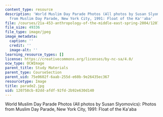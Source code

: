 ```yaml
---
content_type: resource
description: 'World Muslim Day Parade Photos (All photos by Susan Slyomovics): Photos
  from Muslim Day Parade, New York City, 1991: Float of the Ka''aba'
file: /courses/21a-453-anthropology-of-the-middle-east-spring-2004/120758cb82ddafdf92fd2b92e630d140_parade2.jpg
file_size: 49336
file_type: image/jpeg
image_metadata:
  caption: ''
  credit: ''
  image-alt: ''
learning_resource_types: []
license: https://creativecommons.org/licenses/by-nc-sa/4.0/
ocw_type: OCWImage
parent_title: Study Materials
parent_type: CourseSection
parent_uid: 75e0602f-6aab-255d-e60b-9e26435ec367
resourcetype: Image
title: parade2.jpg
uid: 120758cb-82dd-afdf-92fd-2b92e630d140
---
```

World Muslim Day Parade Photos (All photos by Susan Slyomovics): Photos from Muslim Day Parade, New York City, 1991: Float of the Ka'aba